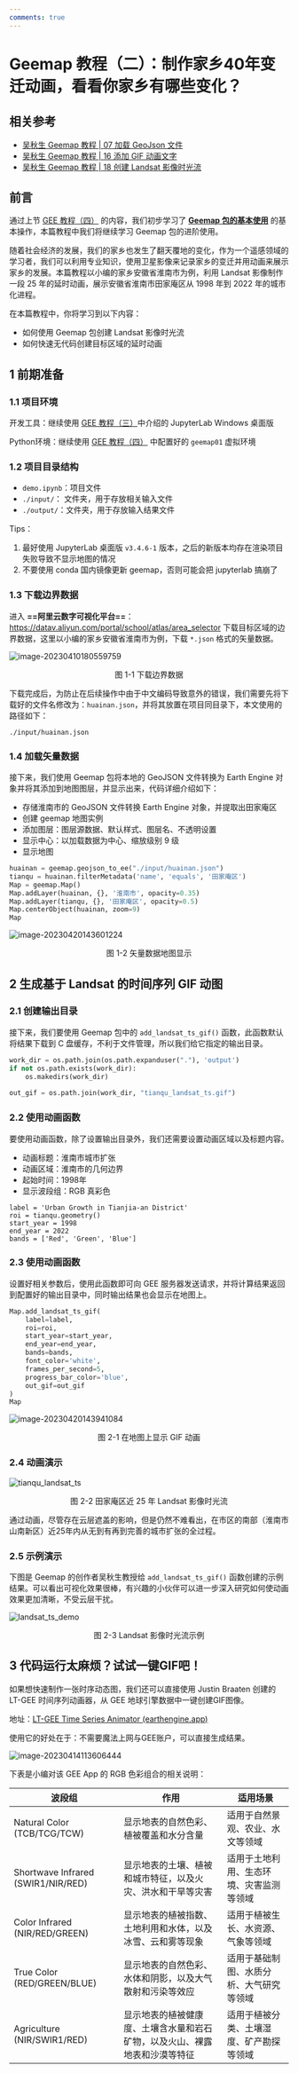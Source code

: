 ```yaml
---
comments: true
---
```


# Geemap 教程（二）：制作家乡40年变迁动画，看看你家乡有哪些变化？



## 相关参考

- [吴秋生 Geemap 教程 | 07 加载 GeoJson 文件](https://geemap.org/notebooks/07_geojson/)
- [吴秋生 Geemap 教程 | 16 添加 GIF 动画文字](https://geemap.org/notebooks/16_add_animated_text/)
- [吴秋生 Geemap 教程 | 18 创建 Landsat 影像时光流](https://geemap.org/notebooks/18_create_landsat_timelapse/)



## 前言

通过上节 [GEE 教程（四）](https://mp.weixin.qq.com/s?__biz=MzIxNDQ0NDY1NQ==&mid=2247496393&idx=1&sn=3e9510bf3e308636c1ce4d44fc663446&chksm=97a5cdc9a0d244df4fb5d39b7fcc96eaf13fd79e9de4e3cb37ee0852912e6f3b0630ed5701f1&cur_album_id=2463398802934808577&scene=189#wechat_redirect) 的内容，我们初步学习了 **<u>Geemap 包的基本使用</u>** 的基本操作，本篇教程中我们将继续学习 Geemap 包的进阶使用。

随着社会经济的发展，我们的家乡也发生了翻天覆地的变化，作为一个遥感领域的学习者，我们可以利用专业知识，使用卫星影像来记录家乡的变迁并用动画来展示家乡的发展。本篇教程以小编的家乡安徽省淮南市为例，利用 Landsat 影像制作一段 25 年的延时动画，展示安徽省淮南市田家庵区从 1998 年到 2022 年的城市化进程。

在本篇教程中，你将学习到以下内容：

- 如何使用 Geemap 包创建 Landsat 影像时光流
- 如何快速无代码创建目标区域的延时动画



## 1 前期准备

### 1.1 项目环境

开发工具：继续使用 [GEE 教程（三）](https://mp.weixin.qq.com/s?__biz=MzIxNDQ0NDY1NQ==&mid=2247496252&idx=1&sn=69e3a49a6748354c87133ecabfddfc3c&chksm=97a5cd3ca0d2442a760cdf90130ad0133c99610033abfcd64e4eae52ee72ba0adaa020036fd1&scene=178&cur_album_id=2650193990876659713#rd)中介绍的 JupyterLab Windows 桌面版

Python环境：继续使用  [GEE 教程（四）](https://mp.weixin.qq.com/s?__biz=MzIxNDQ0NDY1NQ==&mid=2247496393&idx=1&sn=3e9510bf3e308636c1ce4d44fc663446&chksm=97a5cdc9a0d244df4fb5d39b7fcc96eaf13fd79e9de4e3cb37ee0852912e6f3b0630ed5701f1&cur_album_id=2463398802934808577&scene=189#wechat_redirect) 中配置好的 `geemap01` 虚拟环境

### 1.2 项目目录结构

- `demo.ipynb`：项目文件
- `./input/`： 文件夹，用于存放相关输入文件
- `./output/`：文件夹，用于存放输入结果文件

Tips：

1. 最好使用 JupyterLab 桌面版 `v3.4.6-1` 版本，之后的新版本均存在渲染项目失败导致不显示地图的情况
2. 不要使用 conda 国内镜像更新 geemap，否则可能会把 jupyterlab 搞崩了

### 1.3 下载边界数据

进入 **==阿里云数字可视化平台==**：https://datav.aliyun.com/portal/school/atlas/area_selector 下载目标区域的边界数据，这里以小编的家乡安徽省淮南市为例，下载 `*.json` 格式的矢量数据。

![image-20230410180559759](./img/image-20230410180559759.png)

<center>图 1-1 下载边界数据</center>

下载完成后，为防止在后续操作中由于中文编码导致意外的错误，我们需要先将下载好的文件名修改为：`huainan.json`，并将其放置在项目同目录下，本文使用的路径如下：

```
./input/huainan.json
```

### 1.4 加载矢量数据

接下来，我们使用 Geemap 包将本地的 GeoJSON 文件转换为 Earth Engine 对象并将其添加到地图图层，并显示出来，代码详细介绍如下：

- 存储淮南市的 GeoJSON 文件转换 Earth Engine 对象，并提取出田家庵区
- 创建 geemap 地图实例
- 添加图层：图层源数据、默认样式、图层名、不透明设置
- 显示中心：以加载数据为中心、缩放级别 9 级
- 显示地图

```python
huainan = geemap.geojson_to_ee("./input/huainan.json")
tianqu = huainan.filterMetadata('name', 'equals', '田家庵区')
Map = geemap.Map()
Map.addLayer(huainan, {}, '淮南市', opacity=0.35)
Map.addLayer(tianqu, {}, '田家庵区', opacity=0.5)
Map.centerObject(huainan, zoom=9)
Map
```

![image-20230420143601224](./img/image-20230420143601224.png)

<center>图 1-2 矢量数据地图显示</center>



## 2 生成基于 Landsat 的时间序列 GIF 动图

### 2.1 创建输出目录

接下来，我们要使用 Geemap 包中的 `add_landsat_ts_gif()`  函数，此函数默认将结果下载到 C 盘缓存，不利于文件管理，所以我们给它指定的输出目录。

```python
work_dir = os.path.join(os.path.expanduser("."), 'output')
if not os.path.exists(work_dir):
    os.makedirs(work_dir)
   
out_gif = os.path.join(work_dir, "tianqu_landsat_ts.gif")
```

### 2.2 使用动画函数

要使用动画函数，除了设置输出目录外，我们还需要设置动画区域以及标题内容。

- 动画标题：淮南市城市扩张
- 动画区域：淮南市的几何边界
- 起始时间：1998年
- 显示波段组：RGB 真彩色

```
label = 'Urban Growth in Tianjia-an District'
roi = tianqu.geometry()
start_year = 1998
end_year = 2022
bands = ['Red', 'Green', 'Blue']
```

### 2.3 使用动画函数

设置好相关参数后，使用此函数即可向 GEE 服务器发送请求，并将计算结果返回到配置好的输出目录中，同时输出结果也会显示在地图上。

```python
Map.add_landsat_ts_gif(
    label=label,
    roi=roi,
    start_year=start_year,
    end_year=end_year,
    bands=bands,
    font_color='white',
    frames_per_second=5,
    progress_bar_color='blue',
    out_gif=out_gif
)
Map
```

![image-20230420143941084](./img/image-20230420143941084.png)

<center>图 2-1 在地图上显示 GIF 动画</center>

### 2.4 动画演示

![tianqu_landsat_ts](./img/tianqu_landsat_ts.gif)

<center>图 2-2 田家庵区近 25 年 Landsat 影像时光流</center>

通过动画，尽管存在云层遮盖的影响，但是仍然不难看出，在市区的南部（淮南市山南新区）近25年内从无到有再到完善的城市扩张的全过程。

### 2.5 示例演示

下图是 Geemap 的创作者吴秋生教授给 `add_landsat_ts_gif()` 函数创建的示例结果。可以看出可视化效果很棒，有兴趣的小伙伴可以进一步深入研究如何使动画效果更加清晰，不受云层干扰。

![landsat_ts_demo](./img/landsat_ts_demo.gif)

<center>图 2-3 Landsat 影像时光流示例</center>



## 3 代码运行太麻烦？试试一键GIF吧！

如果想快速制作一张时序动态图，我们还可以直接使用 Justin Braaten 创建的 LT-GEE 时间序列动画器，从 GEE 地球引擎数据中一键创建GIF图像。

地址：[LT-GEE Time Series Animator (earthengine.app)](https://emaprlab.users.earthengine.app/view/lt-gee-time-series-animator)

使用它的好处在于：不需要魔法上网与GEE账户，可以直接生成结果。

![image-20230414113606444](./img/image-20230414113606444.png)

下表是小编对该 GEE App 的 RGB 色彩组合的相关说明：

| 波段组                             | 作用                                                         | 适用场景                                 |
| ---------------------------------- | ------------------------------------------------------------ | ---------------------------------------- |
| Natural Color (TCB/TCG/TCW)        | 显示地表的自然色彩、植被覆盖和水分含量                       | 适用于自然景观、农业、水文等领域         |
| Shortwave Infrared (SWIR1/NIR/RED) | 显示地表的土壤、植被和城市特征，以及火灾、洪水和干旱等灾害   | 适用于土地利用、生态环境、灾害监测等领域 |
| Color Infrared (NIR/RED/GREEN)     | 显示地表的植被指数、土地利用和水体，以及冰雪、云和雾等现象   | 适用于植被生长、水资源、气象等领域       |
| True Color (RED/GREEN/BLUE)        | 显示地表的自然色彩、水体和阴影，以及大气散射和污染等效应     | 适用于基础制图、水质分析、大气研究等领域 |
| Agriculture (NIR/SWIR1/RED)        | 显示地表的植被健康度、土壤含水量和岩石矿物，以及火山、裸露地表和沙漠等特征 | 适用于植被分类、土壤湿度、矿产勘探等领域 |

